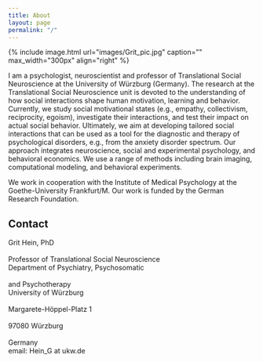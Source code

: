 ```yaml
---
title: About
layout: page
permalink: "/"
---
```

{% include image.html url="images/Grit_pic.jpg" caption="" max_width="300px" align="right" %}

I am a psychologist, neuroscientist and professor of Translational Social Neuroscience at the University of Würzburg (Germany). The research at the Translational Social Neuroscience unit is devoted to the understanding of how social interactions shape human motivation, learning and behavior. Currently, we study social motivational states (e.g., empathy, collectivism, reciprocity, egoism), investigate their interactions, and test their impact on actual social behavior. Ultimately, we aim at developing tailored social interactions that can be used as a tool for the diagnostic and therapy of psychological disorders, e.g., from the anxiety disorder spectrum. Our approach integrates neuroscience, social and experimental psychology, and behavioral economics. We use a range of methods including brain imaging, computational modeling, and behavioral experiments.

We work in cooperation with the Institute of Medical Psychology at the Goethe-University Frankfurt/M. Our work is funded by the German Research Foundation.

## Contact
Grit Hein, PhD <br />	 
Professor of Translational Social Neuroscience 	  
Department of Psychiatry, Psychosomatic <br />	
and Psychotherapy <br />
University of Würzburg <br />	
Margarete-Höppel-Platz 1<br />	
97080 Würzburg<br />	
Germany<br />
email: Hein_G at ukw.de